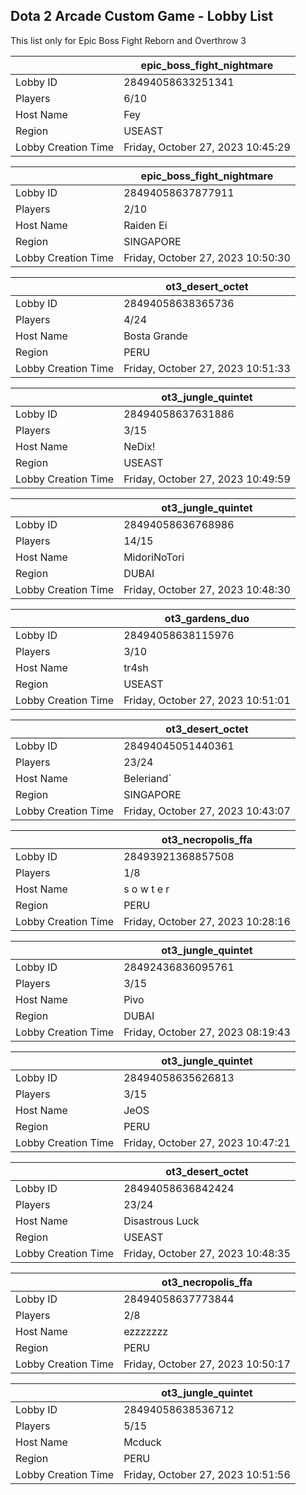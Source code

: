 ## Dota 2 Arcade Custom Game - Lobby List

This list only for Epic Boss Fight Reborn and Overthrow 3

|  | epic_boss_fight_nightmare |
| ------ | ------ |
| Lobby ID | 28494058633251341 |
| Players | 6/10 |
| Host Name | Fey |
| Region | USEAST |
| Lobby Creation Time | Friday, October 27, 2023 10:45:29 |


|  | epic_boss_fight_nightmare |
| ------ | ------ |
| Lobby ID | 28494058637877911 |
| Players | 2/10 |
| Host Name | Raiden Ei |
| Region | SINGAPORE |
| Lobby Creation Time | Friday, October 27, 2023 10:50:30 |


|  | ot3_desert_octet |
| ------ | ------ |
| Lobby ID | 28494058638365736 |
| Players | 4/24 |
| Host Name | Bosta Grande |
| Region | PERU |
| Lobby Creation Time | Friday, October 27, 2023 10:51:33 |


|  | ot3_jungle_quintet |
| ------ | ------ |
| Lobby ID | 28494058637631886 |
| Players | 3/15 |
| Host Name | NeDix! |
| Region | USEAST |
| Lobby Creation Time | Friday, October 27, 2023 10:49:59 |


|  | ot3_jungle_quintet |
| ------ | ------ |
| Lobby ID | 28494058636768986 |
| Players | 14/15 |
| Host Name | MidoriNoTori |
| Region | DUBAI |
| Lobby Creation Time | Friday, October 27, 2023 10:48:30 |


|  | ot3_gardens_duo |
| ------ | ------ |
| Lobby ID | 28494058638115976 |
| Players | 3/10 |
| Host Name | tr4sh |
| Region | USEAST |
| Lobby Creation Time | Friday, October 27, 2023 10:51:01 |


|  | ot3_desert_octet |
| ------ | ------ |
| Lobby ID | 28494045051440361 |
| Players | 23/24 |
| Host Name | Beleriand` |
| Region | SINGAPORE |
| Lobby Creation Time | Friday, October 27, 2023 10:43:07 |


|  | ot3_necropolis_ffa |
| ------ | ------ |
| Lobby ID | 28493921368857508 |
| Players | 1/8 |
| Host Name | s o w t e r |
| Region | PERU |
| Lobby Creation Time | Friday, October 27, 2023 10:28:16 |


|  | ot3_jungle_quintet |
| ------ | ------ |
| Lobby ID | 28492436836095761 |
| Players | 3/15 |
| Host Name | Pivo |
| Region | DUBAI |
| Lobby Creation Time | Friday, October 27, 2023 08:19:43 |


|  | ot3_jungle_quintet |
| ------ | ------ |
| Lobby ID | 28494058635626813 |
| Players | 3/15 |
| Host Name | JeOS |
| Region | PERU |
| Lobby Creation Time | Friday, October 27, 2023 10:47:21 |


|  | ot3_desert_octet |
| ------ | ------ |
| Lobby ID | 28494058636842424 |
| Players | 23/24 |
| Host Name | Disastrous Luck |
| Region | USEAST |
| Lobby Creation Time | Friday, October 27, 2023 10:48:35 |


|  | ot3_necropolis_ffa |
| ------ | ------ |
| Lobby ID | 28494058637773844 |
| Players | 2/8 |
| Host Name | ezzzzzzz |
| Region | PERU |
| Lobby Creation Time | Friday, October 27, 2023 10:50:17 |


|  | ot3_jungle_quintet |
| ------ | ------ |
| Lobby ID | 28494058638536712 |
| Players | 5/15 |
| Host Name | Mcduck |
| Region | PERU |
| Lobby Creation Time | Friday, October 27, 2023 10:51:56 |



